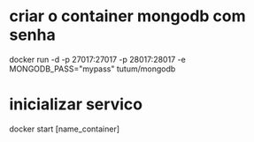 #  criar o container mongodb com senha
docker run -d -p 27017:27017 -p 28017:28017 -e MONGODB_PASS="mypass" tutum/mongodb

# inicializar servico
docker start [name_container]
